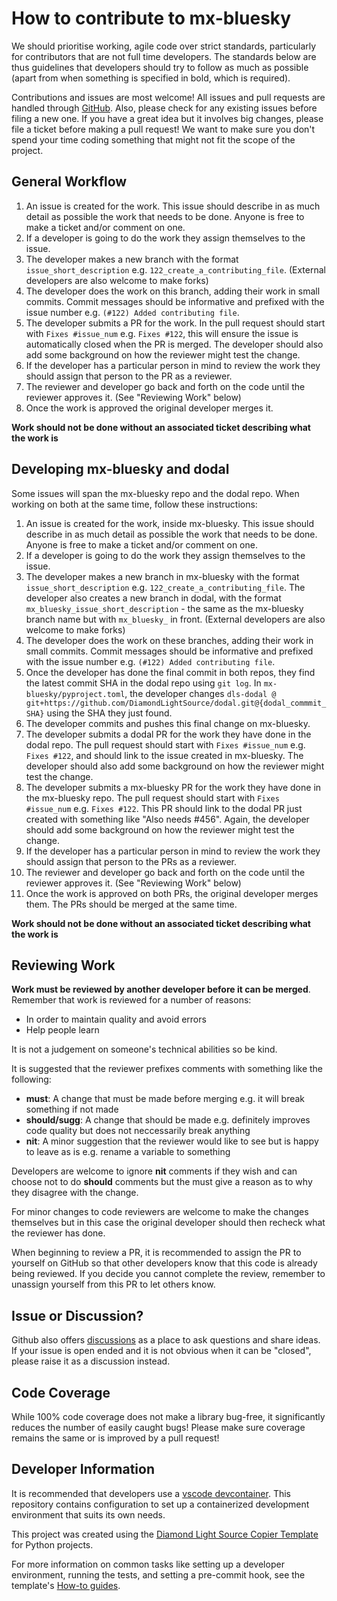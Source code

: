# How to contribute to mx-bluesky

We should prioritise working, agile code over strict standards, particularly for contributors that are not full time developers. The standards below are thus guidelines that developers should try to follow as much as possible (apart from when something is specified in bold, which is required).

Contributions and issues are most welcome! All issues and pull requests are handled through [GitHub](https://github.com/DiamondLightSource/mx-bluesky/issues). Also, please check for any existing issues before filing a new one. If you have a great idea but it involves big changes, please file a ticket before making a pull request! We want to make sure you don't spend your time coding something that might not fit the scope of the project.

## General Workflow

1. An issue is created for the work. This issue should describe in as much detail as possible the work that needs to be done. Anyone is free to make a ticket and/or comment on one.
2. If a developer is going to do the work they assign themselves to the issue.
3. The developer makes a new branch with the format `issue_short_description` e.g. `122_create_a_contributing_file`. (External developers are also welcome to make forks)
4. The developer does the work on this branch, adding their work in small commits. Commit messages should be informative and prefixed with the issue number e.g. `(#122) Added contributing file`.
5. The developer submits a PR for the work. In the pull request should start with `Fixes #issue_num` e.g. `Fixes #122`, this will ensure the issue is automatically closed when the PR is merged. The developer should also add some background on how the reviewer might test the change.
6. If the developer has a particular person in mind to review the work they should assign that person to the PR as a reviewer.
7. The reviewer and developer go back and forth on the code until the reviewer approves it. (See "Reviewing Work" below)
8. Once the work is approved the original developer merges it.

**Work should not be done without an associated ticket describing what the work is**

## Developing mx-bluesky and dodal

Some issues will span the mx-bluesky repo and the dodal repo. When working on both at the same time, follow these instructions:
1. An issue is created for the work, inside mx-bluesky. This issue should describe in as much detail as possible the work that needs to be done. Anyone is free to make a ticket and/or comment on one.
2. If a developer is going to do the work they assign themselves to the issue.
3. The developer makes a new branch in mx-bluesky with the format `issue_short_description` e.g. `122_create_a_contributing_file`. The developer also creates a new branch in dodal, with the format `mx_bluesky_issue_short_description` - the same as the mx-bluesky branch name but with `mx_bluesky_` in front. (External developers are also welcome to make forks)
4. The developer does the work on these branches, adding their work in small commits. Commit messages should be informative and prefixed with the issue number e.g. `(#122) Added contributing file`.
5. Once the developer has done the final commit in both repos, they find the latest commit SHA in the dodal repo using `git log`. In `mx-bluesky/pyproject.toml`, the developer changes `dls-dodal @ git+https://github.com/DiamondLightSource/dodal.git@{dodal_commmit_SHA}` using the SHA they just found.
6. The developer commits and pushes this final change on mx-bluesky.
7. The developer submits a dodal PR for the work they have done in the dodal repo. The pull request should start with `Fixes #issue_num` e.g. `Fixes #122`, and should link to the issue created in mx-bluesky. The developer should also add some background on how the reviewer might test the change.
8. The developer submits a mx-bluesky PR for the work they have done in the mx-bluesky repo. The pull request should start with `Fixes #issue_num` e.g. `Fixes #122`. This PR should link to the dodal PR just created with something like "Also needs #456". Again, the developer should add some background on how the reviewer might test the change.
9. If the developer has a particular person in mind to review the work they should assign that person to the PRs as a reviewer.
10. The reviewer and developer go back and forth on the code until the reviewer approves it. (See "Reviewing Work" below)
11. Once the work is approved on both PRs, the original developer merges them. The PRs should be merged at the same time.

**Work should not be done without an associated ticket describing what the work is**

## Reviewing Work

**Work must be reviewed by another developer before it can be merged**. Remember that work is reviewed for a number of reasons:

- In order to maintain quality and avoid errors
- Help people learn

It is not a judgement on someone's technical abilities so be kind.

It is suggested that the reviewer prefixes comments with something like the following:

- **must**: A change that must be made before merging e.g. it will break something if not made
- **should/sugg**: A change that should be made e.g. definitely improves code quality but does not neccessarily break anything
- **nit**: A minor suggestion that the reviewer would like to see but is happy to leave as is e.g. rename a variable to something

Developers are welcome to ignore **nit** comments if they wish and can choose not to do **should** comments but the must give a reason as to why they disagree with the change.

For minor changes to code reviewers are welcome to make the changes themselves but in this case the original developer should then recheck what the reviewer has done.

When beginning to review a PR, it is recommended to assign the PR to yourself on GitHub so that other developers know that this code is already being reviewed. If you decide you cannot complete the review, remember to unassign yourself from this PR to let others know.

## Issue or Discussion?

Github also offers [discussions](https://github.com/DiamondLightSource/mx-bluesky/discussions) as a place to ask questions and share ideas. If
your issue is open ended and it is not obvious when it can be "closed", please
raise it as a discussion instead.

## Code Coverage

While 100% code coverage does not make a library bug-free, it significantly
reduces the number of easily caught bugs! Please make sure coverage remains the
same or is improved by a pull request!

## Developer Information

It is recommended that developers use a [vscode devcontainer](https://code.visualstudio.com/docs/devcontainers/containers). This repository contains configuration to set up a containerized development environment that suits its own needs.

This project was created using the [Diamond Light Source Copier Template](https://github.com/DiamondLightSource/python-copier-template) for Python projects.

For more information on common tasks like setting up a developer environment, running the tests, and setting a pre-commit hook, see the template's [How-to guides](https://diamondlightsource.github.io/python-copier-template/4.2.0/how-to.html).

